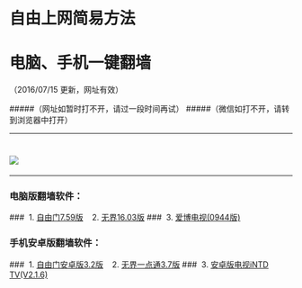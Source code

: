 # 自由上网简易方法
# 电脑、手机一键翻墙
（2016/07/15 更新，网址有效）

#####（网址如暂时打不开，请过一段时间再试）
#####（微信如打不开，请转到浏览器中打开）

***

# <a href="http://fq-3.dldx.org/fqtz.php?tz=fq?id=1" target="_blank"><img src="https://fq-3.dldx.org/pic/yjfq-20160715ok.png"></a>

***


### 电脑版翻墙软件：
###&nbsp;&nbsp;1. <a href="https://d23aci1xbfhhbf.cloudfront.net/fgget.php?fid=fg759p.zip" target="_blank">自由门7.59版</a>&nbsp;&nbsp;&nbsp;&nbsp;2. <a href="https://d23aci1xbfhhbf.cloudfront.net/fgget.php?fid=U1603.zip" target="_blank">无界16.03版</a>
###&nbsp;&nbsp;3. <a href="https://d23aci1xbfhhbf.cloudfront.net/fgget.php?fid=GreeniPPOTV_Setup_Ver12Build944b.zip" target="_blank">爱博电视(0944版)</a>

### 手机安卓版翻墙软件：
###&nbsp;&nbsp;1. <a href="https://d23aci1xbfhhbf.cloudfront.net/fgget.php?fid=fgma32.apk" target="_blank">自由门安卓版3.2版</a>&nbsp;&nbsp;&nbsp;&nbsp;2. <a href="https://d23aci1xbfhhbf.cloudfront.net/fgget.php?fid=um3.7.apk" target="_blank">无界一点通3.7版</a>
###&nbsp;&nbsp;3. <a href="https://d23aci1xbfhhbf.cloudfront.net/fgget.php?fid=iNTD_TV.apk" target="_blank">安卓版电视iNTD TV(V2.1.6)</a>
